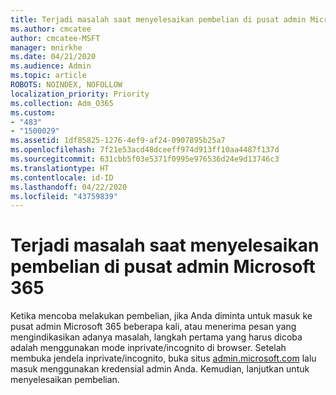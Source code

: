 ```yaml
---
title: Terjadi masalah saat menyelesaikan pembelian di pusat admin Microsoft 365
ms.author: cmcatee
author: cmcatee-MSFT
manager: mnirkhe
ms.date: 04/21/2020
ms.audience: Admin
ms.topic: article
ROBOTS: NOINDEX, NOFOLLOW
localization_priority: Priority
ms.collection: Adm_O365
ms.custom:
- "483"
- "1500029"
ms.assetid: 1df85825-1276-4ef9-af24-0907895b25a7
ms.openlocfilehash: 7f21e53acd48dceeff974d913ff10aa4487f137d
ms.sourcegitcommit: 631cbb5f03e5371f0995e976536d24e9d13746c3
ms.translationtype: HT
ms.contentlocale: id-ID
ms.lasthandoff: 04/22/2020
ms.locfileid: "43759839"
---
```

# <a name="trouble-completing-a-purchase-in-the-microsoft-365-admin-center"></a>Terjadi masalah saat menyelesaikan pembelian di pusat admin Microsoft 365

Ketika mencoba melakukan pembelian, jika Anda diminta untuk masuk ke pusat admin Microsoft 365 beberapa kali, atau menerima pesan yang mengindikasikan adanya masalah, langkah pertama yang harus dicoba adalah menggunakan mode inprivate/incognito di browser. Setelah membuka jendela inprivate/incognito, buka situs [admin.microsoft.com](https://admin.microsoft.com) lalu masuk menggunakan kredensial admin Anda. Kemudian, lanjutkan untuk menyelesaikan pembelian.